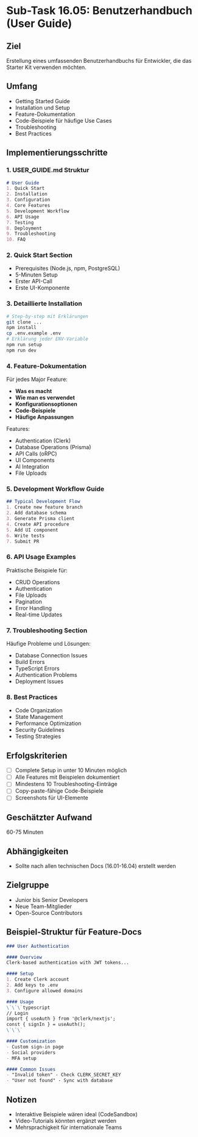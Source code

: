 # Sub-Task 16.05: Benutzerhandbuch (User Guide)

## Ziel
Erstellung eines umfassenden Benutzerhandbuchs für Entwickler, die das Starter Kit verwenden möchten.

## Umfang
- Getting Started Guide
- Installation und Setup
- Feature-Dokumentation
- Code-Beispiele für häufige Use Cases
- Troubleshooting
- Best Practices

## Implementierungsschritte

### 1. USER_GUIDE.md Struktur
```markdown
# User Guide
1. Quick Start
2. Installation
3. Configuration
4. Core Features
5. Development Workflow
6. API Usage
7. Testing
8. Deployment
9. Troubleshooting
10. FAQ
```

### 2. Quick Start Section
- Prerequisites (Node.js, npm, PostgreSQL)
- 5-Minuten Setup
- Erster API-Call
- Erste UI-Komponente

### 3. Detaillierte Installation
```bash
# Step-by-step mit Erklärungen
git clone ...
npm install
cp .env.example .env
# Erklärung jeder ENV-Variable
npm run setup
npm run dev
```

### 4. Feature-Dokumentation
Für jedes Major Feature:
- **Was es macht**
- **Wie man es verwendet**
- **Konfigurationsoptionen**
- **Code-Beispiele**
- **Häufige Anpassungen**

Features:
- Authentication (Clerk)
- Database Operations (Prisma)
- API Calls (oRPC)
- UI Components
- AI Integration
- File Uploads

### 5. Development Workflow Guide
```markdown
## Typical Development Flow
1. Create new feature branch
2. Add database schema
3. Generate Prisma client
4. Create API procedure
5. Add UI component
6. Write tests
7. Submit PR
```

### 6. API Usage Examples
Praktische Beispiele für:
- CRUD Operations
- Authentication
- File Uploads
- Pagination
- Error Handling
- Real-time Updates

### 7. Troubleshooting Section
Häufige Probleme und Lösungen:
- Database Connection Issues
- Build Errors
- TypeScript Errors
- Authentication Problems
- Deployment Issues

### 8. Best Practices
- Code Organization
- State Management
- Performance Optimization
- Security Guidelines
- Testing Strategies

## Erfolgskriterien
- [ ] Complete Setup in unter 10 Minuten möglich
- [ ] Alle Features mit Beispielen dokumentiert
- [ ] Mindestens 10 Troubleshooting-Einträge
- [ ] Copy-paste-fähige Code-Beispiele
- [ ] Screenshots für UI-Elemente

## Geschätzter Aufwand
60-75 Minuten

## Abhängigkeiten
- Sollte nach allen technischen Docs (16.01-16.04) erstellt werden

## Zielgruppe
- Junior bis Senior Developers
- Neue Team-Mitglieder
- Open-Source Contributors

## Beispiel-Struktur für Feature-Docs
```markdown
### User Authentication

#### Overview
Clerk-based authentication with JWT tokens...

#### Setup
1. Create Clerk account
2. Add keys to .env
3. Configure allowed domains

#### Usage
\`\`\`typescript
// Login
import { useAuth } from '@clerk/nextjs';
const { signIn } = useAuth();
\`\`\`

#### Customization
- Custom sign-in page
- Social providers
- MFA setup

#### Common Issues
- "Invalid token" - Check CLERK_SECRET_KEY
- "User not found" - Sync with database
```

## Notizen
- Interaktive Beispiele wären ideal (CodeSandbox)
- Video-Tutorials könnten ergänzt werden
- Mehrsprachigkeit für internationale Teams